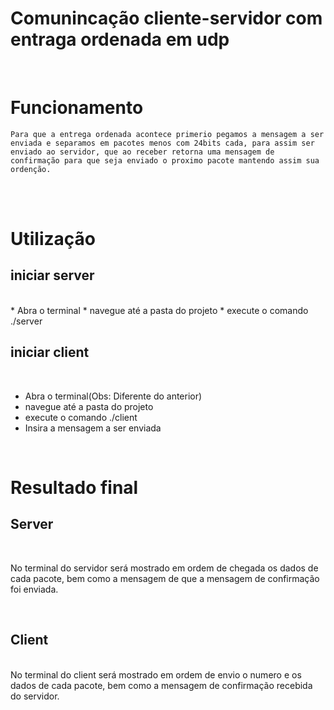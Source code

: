 # Comunincação cliente-servidor com entraga ordenada em udp 
<br />
 
 
# Funcionamento

    Para que a entrega ordenada acontece primerio pegamos a mensagem a ser enviada e separamos em pacotes menos com 24bits cada, para assim ser enviado ao servidor, que ao receber retorna uma mensagem de confirmação para que seja enviado o proximo pacote mantendo assim sua ordenção.



 <br />
 <br />
 
 
 
# Utilização
 
## iniciar server
 <br />
* Abra o terminal
* navegue até a pasta do projeto
* execute o comando ./server
<br />
 
 
## iniciar client
<br /> 
 
* Abra o terminal(Obs: Diferente do anterior)
* navegue até a pasta do projeto
* execute o comando ./client
* Insira a mensagem a ser enviada
 <br />
 
# Resultado final
 
## Server
 <br />

No terminal do servidor será mostrado em ordem de chegada os dados de cada pacote, bem como a mensagem de que a mensagem de confirmação foi enviada.
 
 <br />

## Client

<br />
No terminal do client será mostrado em ordem de envio o numero e os dados de cada pacote, bem como a mensagem de confirmação recebida do servidor.
 <br />
 
  
 
 